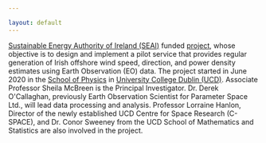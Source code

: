 ```yaml
---

layout: default
---
```


[Sustainable Energy Authority of Ireland (SEAI)](https://www.seai.ie) funded [project](https://www.seai.ie/data-and-insights/seai-research/research-projects/details/building-upon-copernicus-earth-observation-services-to-augment-wind-measurement-coverage-of-the-oredp-offshore-renewable-energy-assessment-areas), whose objective is to design and implement a pilot service that provides regular generation of Irish offshore wind speed, direction, and power density estimates using Earth Observation (EO) data. The project started in June 2020 in the [School of Physics](https://www.ucd.ie/physics/) in [University College Dublin (UCD)](https://www.ucd.ie/). Associate Professor Sheila McBreen is the Principal Investigator. Dr. Derek O'Callaghan, previously Earth Observation Scientist for Parameter Space Ltd., will lead data processing and analysis. Professor Lorraine Hanlon, Director of the newly established UCD Centre for Space Research (C-SPACE), and Dr. Conor Sweeney from the UCD School of Mathematics and Statistics are also involved in the project.



